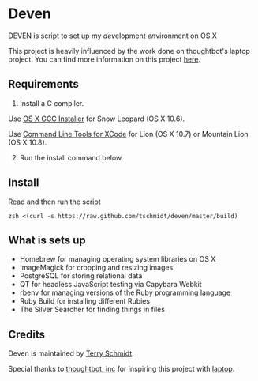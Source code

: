 Deven
=====

DEVEN is script to set up my *dev*elopment *en*vironment on OS X

This project is heavily influenced by the work done on thoughtbot's laptop project. You can find more information on this project [here](https://github.com/thoughtbot/laptop).

Requirements
------------

1) Install a C compiler.

Use [OS X GCC Installer](https://github.com/kennethreitz/osx-gcc-installer/) for
Snow Leopard (OS X 10.6).

Use [Command Line Tools for XCode](https://developer.apple.com/downloads/index.action)
for Lion (OS X 10.7) or Mountain Lion (OS X 10.8).

2) Run the install command below.

Install
-------

Read and then run the script

    zsh <(curl -s https://raw.github.com/tschmidt/deven/master/build)

What is sets up
---------------

* Homebrew for managing operating system libraries on OS X
* ImageMagick for cropping and resizing images
* PostgreSQL for storing relational data
* QT for headless JavaScript testing via Capybara Webkit
* rbenv for managing versions of the Ruby programming language
* Ruby Build for installing different Rubies
* The Silver Searcher for finding things in files

Credits
-------

Deven is maintained by [Terry Schmidt](http://schmidt-happens.com).

Special thanks to [thoughtbot, inc](http://thoughtbot.com/) for inspiring this project with [laptop](https://github.com/thoughtbot/laptop).